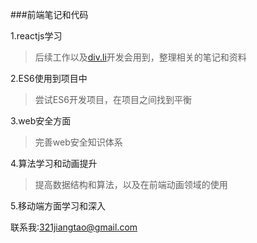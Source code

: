 
###前端笔记和代码

1.reactjs学习

> 后续工作以及[div.li](https://github.com/div-li/officialwebsite)开发会用到，整理相关的笔记和资料

2.ES6使用到项目中
> 尝试ES6开发项目，在项目之间找到平衡

3.web安全方面

> 完善web安全知识体系

4.算法学习和动画提升 

> 提高数据结构和算法，以及在前端动画领域的使用 

5.移动端方面学习和深入

联系我:[321jiangtao@gmail.com](mailto:321jiangtao@gmail.com)
